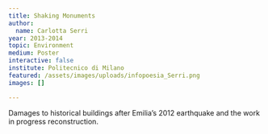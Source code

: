 ```yaml
---
title: Shaking Monuments
author:
  name: Carlotta Serri
year: 2013-2014
topic: Environment
medium: Poster
interactive: false
institute: Politecnico di Milano
featured: /assets/images/uploads/infopoesia_Serri.png
images: []

---
```

Damages to historical buildings after Emilia’s 2012 earthquake and the work in progress reconstruction.
